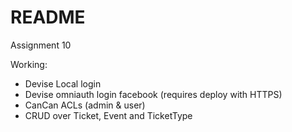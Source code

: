 # README

Assignment 10

Working:
- Devise Local login
- Devise omniauth login facebook (requires deploy with HTTPS)
- CanCan ACLs (admin & user)
- CRUD over Ticket, Event and TicketType
